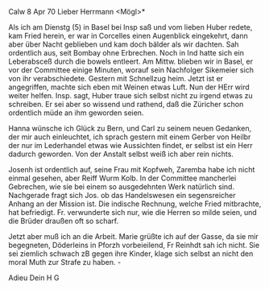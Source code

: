  Calw 8 Apr 70
Lieber Herrmann <Mögl>*

Als ich am Dienstg (5) in Basel bei Insp saß und vom lieben Huber redete, kam Fried herein, er war in Corcelles einen Augenblick eingekehrt, dann aber über Nacht geblieben und kam doch bälder als wir dachten. Sah ordentlich aus, seit Bombay ohne Erbrechen. Noch in Ind hatte sich ein Leberabsceß durch die bowels entleert. Am Mittw. blieben wir in Basel, er vor der Committee einige Minuten, worauf sein Nachfolger Sikemeier sich von ihr verabschiedete. Gestern mit Schnellzug heim. Jetzt ist er angegriffen, machte sich eben mit Weinen etwas Luft. Nun der HErr wird weiter helfen. 
Insp. sagt, Huber traue sich selbst nicht zu irgend etwas zu schreiben. Er sei aber so wissend und rathend, daß die Züricher schon ordentlich müde an ihm geworden seien.

Hanna wünsche ich Glück zu Bern, und Carl zu seinem neuen Gedanken, der mir auch einleuchtet, ich sprach gestern mit einem Gerber von Heilbr der nur im Lederhandel etwas wie Aussichten findet, er selbst ist ein Herr dadurch geworden. Von der Anstalt selbst weiß ich aber rein nichts.

Josenh ist ordentlich auf, seine Frau mit Kopfweh, Zaremba habe ich nicht einmal gesehen, aber Reiff Wurm Kolb. In der Committee mancherlei Gebrechen, wie sie bei einem so ausgedehnten Werk natürlich sind. Nachgerade fragt sich Jos. ob das Handelswesen ein segensreicher Anhang an der Mission ist. Die indische Rechnung, welche Fried mitbrachte, hat befriedigt. Fr. verwunderte sich nur, wie die Herren so milde seien, und die Brüder draußen oft so scharf.

Jetzt aber muß ich an die Arbeit. Marie grüßte ich auf der Gasse, da sie mir begegneten, Döderleins in Pforzh vorbeieilend, Fr Reinhdt sah ich nicht. Sie sei ziemlich schwach zB gegen ihre Kinder, klage sich selbst an nicht den moral Muth zur Strafe zu haben. -

 Adieu Dein H G
